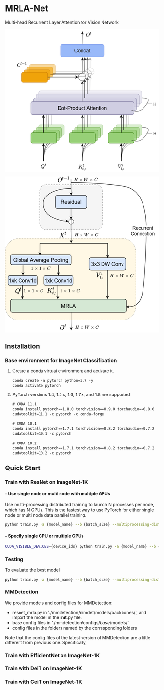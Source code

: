 # MRLA-Net
Multi-head Recurrent Layer Attention for Vision Network

![MRLA](figures/mrla.png)

![MRLA in CNNs](figures/rla_cnn.png)


## Installation

### Base environment for ImageNet Classification

1. Create a conda virtual environment and activate it.
    ```shell
    conda create -n pytorch python=3.7 -y
    conda activate pytorch
    ```

2. PyTorch versions 1.4, 1.5.x, 1.6, 1.7.x, and 1.8 are supported
    ```shell
    # CUDA 11.1
    conda install pytorch==1.8.0 torchvision==0.9.0 torchaudio==0.8.0 cudatoolkit=11.1 -c pytorch -c conda-forge
    
    # CUDA 10.1
    conda install pytorch==1.7.1 torchvision==0.8.2 torchaudio==0.7.2 cudatoolkit=10.1 -c pytorch

    # CUDA 10.2
    conda install pytorch==1.7.1 torchvision==0.8.2 torchaudio==0.7.2 cudatoolkit=10.2 -c pytorch
    ```


## Quick Start

### Train with ResNet on ImageNet-1K

#### - Use single node or multi node with multiple GPUs

Use multi-processing distributed training to launch N processes per node, which has N GPUs. This is the fastest way to use PyTorch for either single node or multi node data parallel training.

  ```bash
  python train.py -a {model_name} --b {batch_size} --multiprocessing-distributed --world-size 1 --rank 0 {imagenet-folder with train and val folders}
  ```

#### - Specify single GPU or multiple GPUs

  ```bash
  CUDA_VISIBLE_DEVICES={device_ids} python train.py -a {model_name} --b {batch_size} --multiprocessing-distributed --world-size 1 --rank 0 {imagenet-folder with train and val folders}
  ```

### Testing

To evaluate the best model

  ```bash
  python train.py -a {model_name} --b {batch_size} --multiprocessing-distributed --world-size 1 --rank 0 --resume {path to the best model} -e {imagenet-folder with train and val folders}
  ```
  
### MMDetection

We provide models and config files for MMDetection:

- resnet_mrla.py in './mmdetection/mmdet/models/backbones/', and import the model in the __init__.py file.
- base config files in './mmdetection/configs/_base_/models/'
- config files in the folders named by the corresponding folders

Note that the config files of the latest version of MMDetection are a little different from previous one. Specifically, 


### Train with EfficientNet on ImageNet-1K



### Train with DeiT on ImageNet-1K



### Train with CeiT on ImageNet-1K
